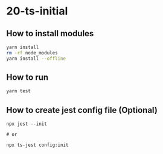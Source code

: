 # 20-ts-initial

## How to install modules

```bash
yarn install
rm -rf node_modules
yarn install --offline
```

## How to run

```bash
yarn test
```

## How to create jest config file (Optional)

```
npx jest --init

# or

npx ts-jest config:init
```
